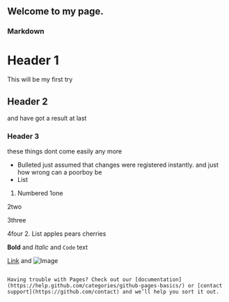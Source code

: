 ## Welcome to my page.

### Markdown



# Header 1
This will be my first try
## Header 2
and have got a  result at last
### Header 3
these things dont come easily any more

- Bulleted
just assumed that changes were registered instantly.
and just how wrong can a poorboy be
- List

1. Numbered
1one

2two

3three

4four
2. List
apples
pears
cherries

**Bold** and _Italic_ and `Code` text

[Link](url) and ![Image](src)
```

Having trouble with Pages? Check out our [documentation](https://help.github.com/categories/github-pages-basics/) or [contact support](https://github.com/contact) and we’ll help you sort it out.
